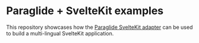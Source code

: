 # Paraglide + SvelteKit examples

This repository showcases how the [Paraglide SvelteKit adapter](https://inlang.com/m/dxnzrydw/library-inlang-paraglideJsAdapterSvelteKit) can be used to build a multi-lingual SvelteKit application.